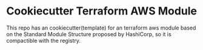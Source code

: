 # Cookiecutter Terraform AWS Module

This repo has an cookiecutter(template) for an terraform aws module based on the Standard Module Structure proposed by HashiCorp, so it is compactible with the registry.
